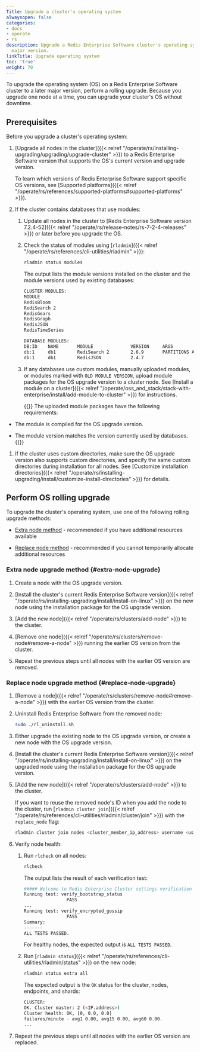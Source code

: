 ```yaml
---
Title: Upgrade a cluster's operating system
alwaysopen: false
categories:
- docs
- operate
- rs
description: Upgrade a Redis Enterprise Software cluster's operating system to a later
  major version.
linkTitle: Upgrade operating system
toc: 'true'
weight: 70
---
```


To upgrade the operating system (OS) on a Redis Enterprise Software cluster to a later major version, perform a rolling upgrade. Because you upgrade one node at a time, you can upgrade your cluster's OS without downtime.

## Prerequisites

Before you upgrade a cluster's operating system:

1. [Upgrade all nodes in the cluster]({{< relref "/operate/rs/installing-upgrading/upgrading/upgrade-cluster" >}}) to a Redis Enterprise Software version that supports the OS's current version and upgrade version.

    To learn which versions of Redis Enterprise Software support specific OS versions, see [Supported platforms]({{< relref "/operate/rs/references/supported-platforms#supported-platforms" >}}).

1. If the cluster contains databases that use modules:

    1. Update all nodes in the cluster to [Redis Enterprise Software version 7.2.4-52]({{< relref "/operate/rs/release-notes/rs-7-2-4-releases" >}}) or later before you upgrade the OS.

    1. Check the status of modules using [`rladmin`]({{< relref "/operate/rs/references/cli-utilities/rladmin" >}}):

        ```sh
        rladmin status modules
        ```

        The output lists the module versions installed on the cluster and the module versions used by existing databases:

        ```sh
        CLUSTER MODULES:
        MODULE                                                                      VERSION                            
        RedisBloom                                                                  2.6.3                              
        RediSearch 2                                                                2.8.4                              
        RedisGears                                                                  2.0.12                             
        RedisGraph                                                                  2.10.12                            
        RedisJSON                                                                   2.6.6                              
        RedisTimeSeries                                                             1.10.6                             

        DATABASE MODULES:
        DB:ID    NAME       MODULE              VERSION     ARGS                     STATUS                            
        db:1     db1        RediSearch 2        2.6.9       PARTITIONS AUTO          OK, OLD MODULE VERSION            
        db:1     db1        RedisJSON           2.4.7                                OK, OLD MODULE VERSION  
        ```

    1. If any databases use custom modules, manually uploaded modules, or modules marked with `OLD MODULE VERSION`, upload module packages for the OS upgrade version to a cluster node. See [Install a module on a cluster]({{< relref "/operate/oss_and_stack/stack-with-enterprise/install/add-module-to-cluster" >}}) for instructions.

        {{<note>}}
The uploaded module packages have the following requirements:

- The module is compiled for the OS upgrade version.
    
- The module version matches the version currently used by databases.
        {{</note>}}

1. If the cluster uses custom directories, make sure the OS upgrade version also supports custom directories, and specify the same custom directories during installation for all nodes. See [Customize installation directories]({{< relref "/operate/rs/installing-upgrading/install/customize-install-directories" >}}) for details.

## Perform OS rolling upgrade

To upgrade the cluster's operating system, use one of the following rolling upgrade methods:

- [Extra node method](#extra-node-upgrade) - recommended if you have additional resources available

- [Replace node method](#replace-node-upgrade) - recommended if you cannot temporarily allocate additional resources

### Extra node upgrade method {#extra-node-upgrade}

1. Create a node with the OS upgrade version.

1. [Install the cluster's current Redis Enterprise Software version]({{< relref "/operate/rs/installing-upgrading/install/install-on-linux" >}}) on the new node using the installation package for the OS upgrade version.

1. [Add the new node]({{< relref "/operate/rs/clusters/add-node" >}})  to the cluster.

1. [Remove one node]({{< relref "/operate/rs/clusters/remove-node#remove-a-node" >}}) running the earlier OS version from the cluster.

1. Repeat the previous steps until all nodes with the earlier OS version are removed.

### Replace node upgrade method {#replace-node-upgrade}

1. [Remove a node]({{< relref "/operate/rs/clusters/remove-node#remove-a-node" >}}) with the earlier OS version from the cluster.

1. Uninstall Redis Enterprise Software from the removed node:

    ```sh
    sudo ./rl_uninstall.sh
    ```

1. Either upgrade the existing node to the OS upgrade version, or create a new node with the OS upgrade version.

1. [Install the cluster's current Redis Enterprise Software version]({{< relref "/operate/rs/installing-upgrading/install/install-on-linux" >}}) on the upgraded node using the installation package for the OS upgrade version.

1. [Add the new node]({{< relref "/operate/rs/clusters/add-node" >}}) to the cluster.

    If you want to reuse the removed node's ID when you add the node to the cluster, run [`rladmin cluster join`]({{< relref "/operate/rs/references/cli-utilities/rladmin/cluster/join" >}}) with the `replace_node` flag:

    ```sh
    rladmin cluster join nodes <cluster_member_ip_address> username <username> password <password> replace_node <node_id>
    ```

1. Verify node health:

    1. Run `rlcheck` on all nodes:

        ```sh
        rlcheck
        ```

        The output lists the result of each verification test:

        ```sh
        ##### Welcome to Redis Enterprise Cluster settings verification utility ####
        Running test: verify_bootstrap_status
		                PASS
        ...
        Running test: verify_encrypted_gossip
		                PASS
        Summary:
        -------
        ALL TESTS PASSED.
        ```

        For healthy nodes, the expected output is `ALL TESTS PASSED`.

    1. Run [`rladmin status`]({{< relref "/operate/rs/references/cli-utilities/rladmin/status" >}}) on the new node:

        ```sh
        rladmin status extra all
        ```

        The expected output is the `OK` status for the cluster, nodes, endpoints, and shards:

        ```sh
        CLUSTER:
        OK. Cluster master: 2 (<IP.address>)
        Cluster health: OK, [0, 0.0, 0.0]
        failures/minute - avg1 0.00, avg15 0.00, avg60 0.00.
        ...
        ```

1. Repeat the previous steps until all nodes with the earlier OS version are replaced.
